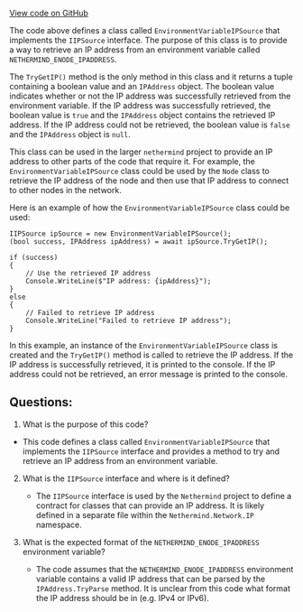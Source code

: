 [View code on GitHub](https://github.com/nethermindeth/nethermind/Nethermind.Network/IP/EnvironmentVariableIPSource.cs)

The code above defines a class called `EnvironmentVariableIPSource` that implements the `IIPSource` interface. The purpose of this class is to provide a way to retrieve an IP address from an environment variable called `NETHERMIND_ENODE_IPADDRESS`. 

The `TryGetIP()` method is the only method in this class and it returns a tuple containing a boolean value and an `IPAddress` object. The boolean value indicates whether or not the IP address was successfully retrieved from the environment variable. If the IP address was successfully retrieved, the boolean value is `true` and the `IPAddress` object contains the retrieved IP address. If the IP address could not be retrieved, the boolean value is `false` and the `IPAddress` object is `null`.

This class can be used in the larger `nethermind` project to provide an IP address to other parts of the code that require it. For example, the `EnvironmentVariableIPSource` class could be used by the `Node` class to retrieve the IP address of the node and then use that IP address to connect to other nodes in the network. 

Here is an example of how the `EnvironmentVariableIPSource` class could be used:

```
IIPSource ipSource = new EnvironmentVariableIPSource();
(bool success, IPAddress ipAddress) = await ipSource.TryGetIP();

if (success)
{
    // Use the retrieved IP address
    Console.WriteLine($"IP address: {ipAddress}");
}
else
{
    // Failed to retrieve IP address
    Console.WriteLine("Failed to retrieve IP address");
}
```

In this example, an instance of the `EnvironmentVariableIPSource` class is created and the `TryGetIP()` method is called to retrieve the IP address. If the IP address is successfully retrieved, it is printed to the console. If the IP address could not be retrieved, an error message is printed to the console.
## Questions: 
 1. What is the purpose of this code?
   - This code defines a class called `EnvironmentVariableIPSource` that implements the `IIPSource` interface and provides a method to try and retrieve an IP address from an environment variable.

2. What is the `IIPSource` interface and where is it defined?
   - The `IIPSource` interface is used by the `Nethermind` project to define a contract for classes that can provide an IP address. It is likely defined in a separate file within the `Nethermind.Network.IP` namespace.

3. What is the expected format of the `NETHERMIND_ENODE_IPADDRESS` environment variable?
   - The code assumes that the `NETHERMIND_ENODE_IPADDRESS` environment variable contains a valid IP address that can be parsed by the `IPAddress.TryParse` method. It is unclear from this code what format the IP address should be in (e.g. IPv4 or IPv6).